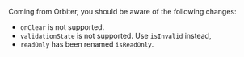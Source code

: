 Coming from Orbiter, you should be aware of the following changes:

- `onClear` is not supported.
- `validationState` is not supported. Use `isInvalid` instead,
- `readOnly` has been renamed `isReadOnly`.
